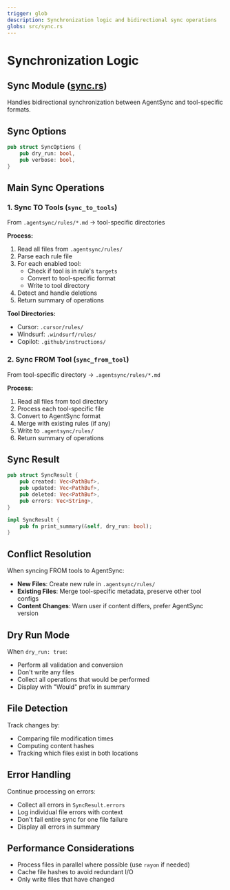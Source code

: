 ```yaml
---
trigger: glob
description: Synchronization logic and bidirectional sync operations
globs: src/sync.rs
---
```

# Synchronization Logic

## Sync Module ([sync.rs](mdc:src/sync.rs))

Handles bidirectional synchronization between AgentSync and tool-specific formats.

## Sync Options

```rust
pub struct SyncOptions {
    pub dry_run: bool,
    pub verbose: bool,
}
```

## Main Sync Operations

### 1. Sync TO Tools (`sync_to_tools`)

From `.agentsync/rules/*.md` → tool-specific directories

**Process:**

1. Read all files from `.agentsync/rules/`
2. Parse each rule file
3. For each enabled tool:
   - Check if tool is in rule's `targets`
   - Convert to tool-specific format
   - Write to tool directory
4. Detect and handle deletions
5. Return summary of operations

**Tool Directories:**

- Cursor: `.cursor/rules/`
- Windsurf: `.windsurf/rules/`
- Copilot: `.github/instructions/`

### 2. Sync FROM Tool (`sync_from_tool`)

From tool-specific directory → `.agentsync/rules/*.md`

**Process:**

1. Read all files from tool directory
2. Process each tool-specific file
3. Convert to AgentSync format
4. Merge with existing rules (if any)
5. Write to `.agentsync/rules/`
6. Return summary of operations

## Sync Result

```rust
pub struct SyncResult {
    pub created: Vec<PathBuf>,
    pub updated: Vec<PathBuf>,
    pub deleted: Vec<PathBuf>,
    pub errors: Vec<String>,
}

impl SyncResult {
    pub fn print_summary(&self, dry_run: bool);
}
```

## Conflict Resolution

When syncing FROM tools to AgentSync:

- **New Files**: Create new rule in `.agentsync/rules/`
- **Existing Files**: Merge tool-specific metadata, preserve other tool configs
- **Content Changes**: Warn user if content differs, prefer AgentSync version

## Dry Run Mode

When `dry_run: true`:

- Perform all validation and conversion
- Don't write any files
- Collect all operations that would be performed
- Display with "Would" prefix in summary

## File Detection

Track changes by:

- Comparing file modification times
- Computing content hashes
- Tracking which files exist in both locations

## Error Handling

Continue processing on errors:

- Collect all errors in `SyncResult.errors`
- Log individual file errors with context
- Don't fail entire sync for one file failure
- Display all errors in summary

## Performance Considerations

- Process files in parallel where possible (use `rayon` if needed)
- Cache file hashes to avoid redundant I/O
- Only write files that have changed
